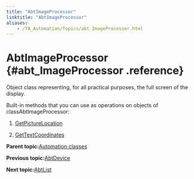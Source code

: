 ```yaml
--- 
title: "AbtImageProcessor"
linktitle: "AbtImageProcessor"
aliases: 
    - /TA_Automation/Topics/abt_ImageProcessor.html
---
```

# AbtImageProcessor {#abt_ImageProcessor .reference}

Object class representing, for all practical purposes, the full screen of the display.

Built-in methods that you can use as operations on objects of classAbtImageProcessor:

1.  [GetPictureLocation](../../TA_Automation/Topics/abt_AbtGetPictureLocation_AbtImageProcessor.html)  

2.  [GetTextCoordinates](../../TA_Automation/Topics/abt_AbtGetTextCoordinates_AbtImageProcessor.html)  


**Parent topic:**[Automation classes](../../TA_Automation/Topics/abt_methods_abt.html)

**Previous topic:**[AbtDevice](../../TA_Automation/Topics/abt_Device.html)

**Next topic:**[AbtList](../../TA_Automation/Topics/abt_AbtList.html)

